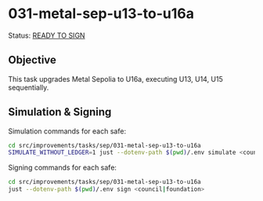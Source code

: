 # 031-metal-sep-u13-to-u16a

Status: [READY TO SIGN]()

## Objective

This task upgrades Metal Sepolia to U16a, executing U13, U14, U15 sequentially.

## Simulation & Signing

Simulation commands for each safe:
```bash
cd src/improvements/tasks/sep/031-metal-sep-u13-to-u16a
SIMULATE_WITHOUT_LEDGER=1 just --dotenv-path $(pwd)/.env simulate <council|foundation>
```

Signing commands for each safe:
```bash
cd src/improvements/tasks/sep/031-metal-sep-u13-to-u16a
just --dotenv-path $(pwd)/.env sign <council|foundation>
```

